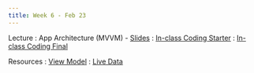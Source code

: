 ```yaml
---
title: Week 6 - Feb 23
---
```


Lecture
: App Architecture (MVVM) - [Slides](https://drive.google.com/file/d/1NdEKNxtEJ20nFIOa-3GmlDJ1dIkXMa95/view?usp=drive_link)
  : [In-class Coding Starter](https://drive.google.com/file/d/1jwImBZ4W-b267ViLSXYhX0l8std9nO0u/view?usp=drive_link)
  : [In-class Coding Final](https://drive.google.com/file/d/1wD99lOG5sB6nwaLitOrBzEoERZQWQ657/view?usp=drive_link)

Resources
: [View Model](https://developer.android.com/topic/libraries/architecture/viewmodel?gclsrc=ds&gclsrc=ds)
: [Live Data](https://developer.android.com/topic/libraries/architecture/livedata)
